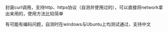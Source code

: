 封装curl调用，支持http、https协议（自测并使用过的），可以直接将network拿出来用的，使用方法比较简单

有可能有编码问题，自测时在windows与Ubuntu上均测试通过，支持中文
